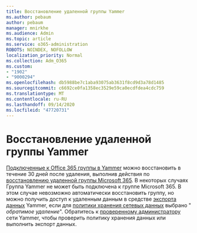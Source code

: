 ```yaml
---
title: Восстановление удаленной группы Yammer
ms.author: pebaum
author: pebaum
manager: mnirkhe
ms.audience: Admin
ms.topic: article
ms.service: o365-administration
ROBOTS: NOINDEX, NOFOLLOW
localization_priority: Normal
ms.collection: Adm_O365
ms.custom:
- "1902"
- "9000294"
ms.openlocfilehash: db5988be7c1aba93075ab3631f8cd9d3a78d1485
ms.sourcegitcommit: c6692ce0fa1358ec3529e59ca0ecdfdea4cdc759
ms.translationtype: MT
ms.contentlocale: ru-RU
ms.lasthandoff: 09/14/2020
ms.locfileid: "47720731"
---
```

# <a name="restore-a-deleted-yammer-group"></a>Восстановление удаленной группы Yammer

[Подключенные к Office 365 группы в Yammer](https://docs.microsoft.com/yammer/manage-yammer-groups/yammer-and-office-365-groups) можно восстановить в течение 30 дней после удаления, выполнив действия по [восстановлению удаленной группы Microsoft 365](https://docs.microsoft.com/microsoft-365/admin/create-groups/restore-deleted-group).
В некоторых случаях Группа Yammer не может быть подключена к группе Microsoft 365. В этом случае невозможно автоматически восстановить группу, но можно получить доступ к удаленным данным в средстве [экспорта данных](https://docs.microsoft.com/yammer/manage-security-and-compliance/export-yammer-enterprise-data) Yammer, если для [политики хранения сетевых данных](https://docs.microsoft.com/yammer/manage-security-and-compliance/manage-data-compliance) выбрано " *обратимое удаление*". Обратитесь к [проверенному администратору](https://docs.microsoft.com/yammer/manage-yammer-users/manage-yammer-admins) сети Yammer, чтобы проверить политику хранения данных или выполнить экспорт данных.
